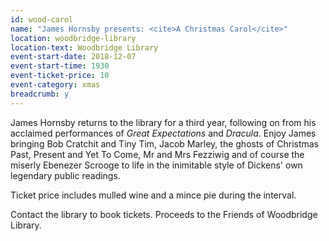 ```yaml
---
id: wood-carol
name: "James Hornsby presents: <cite>A Christmas Carol</cite>"
location: woodbridge-library
location-text: Woodbridge Library
event-start-date: 2018-12-07
event-start-time: 1930
event-ticket-price: 10
event-category: xmas
breadcrumb: y
---
```


James Hornsby returns to the library for a third year, following on from his acclaimed performances of <cite>Great Expectations</cite> and <cite>Dracula</cite>. Enjoy James bringing Bob Cratchit and Tiny Tim, Jacob Marley, the ghosts of Christmas Past, Present and Yet To Come, Mr and Mrs Fezziwig and of course the miserly Ebenezer Scrooge to life in the inimitable style of Dickens' own legendary public readings.

Ticket price includes mulled wine and a mince pie during the interval.

Contact the library to book tickets. Proceeds to the Friends of Woodbridge Library.
